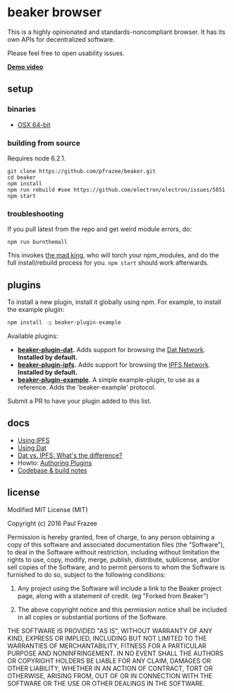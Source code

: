 beaker browser
======

This is a highly opinionated and standards-noncompliant browser.
It has its own APIs for decentralized software.

Please feel free to open usability issues.

**[Demo video](https://www.youtube.com/watch?v=nKHJ4rLN9mo)**

## setup

### binaries

 - [OSX 64-bit](https://github.com/pfrazee/beaker/releases/download/0.1.0/beaker-browser-v0.1.0-darwin-x64.dmg)

### building from source

Requires node 6.2.1.

```
git clone https://github.com/pfrazee/beaker.git
cd beaker
npm install
npm run rebuild #see https://github.com/electron/electron/issues/5851
npm start
```

### troubleshooting

If you pull latest from the repo and get weird module errors, do:

```
npm run burnthemall
```

This invokes [the mad king](http://nerdist.com/wp-content/uploads/2016/05/the-mad-king-game-of-thrones.jpg), who will torch your npm_modules, and do the full install/rebuild process for you.
`npm start` should work afterwards.

## plugins

To install a new plugin, install it globally using npm.
For example, to install the example plugin:

```bash
npm install -g beaker-plugin-example
```

Available plugins:

 - **[beaker-plugin-dat](https://github.com/pfrazee/beaker-plugin-dat).** Adds support for browsing the [Dat Network](http://dat-data.com/). **Installed by default.**
 - **[beaker-plugin-ipfs](https://github.com/pfrazee/beaker-plugin-ipfs).** Adds support for browsing the [IPFS Network](https://ipfs.io/). **Installed by default.**
 - **[beaker-plugin-example](https://github.com/pfrazee/beaker-plugin-example).** A simple example-plugin, to use as a reference. Adds the 'beaker-example' protocol.

Submit a PR to have your plugin added to this list.

## docs

 - [Using IPFS](./doc/using-ipfs.md)
 - [Using Dat](./doc/using-dat.md)
 - [Dat vs. IPFS: What's the difference?](./doc/dat-vs-ipfs-comparison.md)
 - Howto: [Authoring Plugins](./doc/authoring-plugins.md)
 - [Codebase & build notes](./build-notes.md)

## license

Modified MIT License (MIT)

Copyright (c) 2016 Paul Frazee

Permission is hereby granted, free of charge, to any person obtaining a copy
of this software and associated documentation files (the "Software"), to deal
in the Software without restriction, including without limitation the rights
to use, copy, modify, merge, publish, distribute, sublicense, and/or sell
copies of the Software, and to permit persons to whom the Software is
furnished to do so, subject to the following conditions:

 1. Any project using the Software will include a link to the Beaker project page,
along with a statement of credit. (eg "Forked from Beaker")

 2. The above copyright notice and this permission notice shall be included in all
copies or substantial portions of the Software.

THE SOFTWARE IS PROVIDED "AS IS", WITHOUT WARRANTY OF ANY KIND, EXPRESS OR
IMPLIED, INCLUDING BUT NOT LIMITED TO THE WARRANTIES OF MERCHANTABILITY,
FITNESS FOR A PARTICULAR PURPOSE AND NONINFRINGEMENT. IN NO EVENT SHALL THE
AUTHORS OR COPYRIGHT HOLDERS BE LIABLE FOR ANY CLAIM, DAMAGES OR OTHER
LIABILITY, WHETHER IN AN ACTION OF CONTRACT, TORT OR OTHERWISE, ARISING FROM,
OUT OF OR IN CONNECTION WITH THE SOFTWARE OR THE USE OR OTHER DEALINGS IN THE
SOFTWARE.
